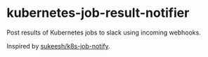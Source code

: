 # kubernetes-job-result-notifier

Post results of Kubernetes jobs to slack using incoming webhooks.

Inspired by [sukeesh/k8s-job-notify](https://github.com/sukeesh/k8s-job-notify).
